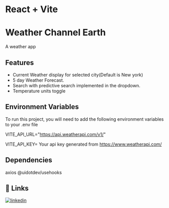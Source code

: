 # React + Vite

# Weather Channel Earth

A weather app 


## Features

- Current Weather display for selected city(Default is New york)
- 5 day Weather Forecast.
- Search with predictive search implemented in the dropdown.
- Temperature units toggle



## Environment Variables

To run this project, you will need to add the following environment variables to your .env file


VITE_API_URL="https://api.weatherapi.com/v1/" 

VITE_API_KEY= Your api key generated from  https://www.weatherapi.com/
## Dependencies

axios
@uidotdev/usehooks
## 🔗 Links


[![linkedin](https://img.shields.io/badge/linkedin-0A66C2?style=for-the-badge&logo=linkedin&logoColor=white)](https://www.linkedin.com/in/himanshu-sethi-2a384a142/)

